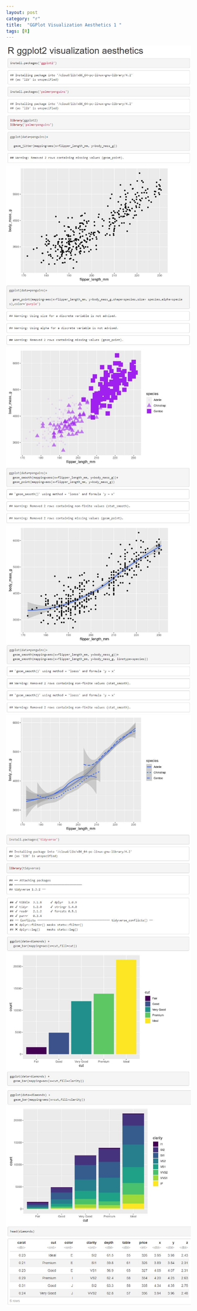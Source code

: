```yaml
---
layout: post
category: "r"
title:  "GGPlot Visualization Aesthetics 1 "
tags: [R]
---
```



<img src="https://raw.githubusercontent.com/MoonBrillante/moonbrillante.github.io/master/my_picture/ggplot001.JPG">
<img src="https://raw.githubusercontent.com/MoonBrillante/moonbrillante.github.io/master/my_picture/ggplot002.JPG">
<img src="https://raw.githubusercontent.com/MoonBrillante/moonbrillante.github.io/master/my_picture/ggplot003.JPG" >
<img src="https://raw.githubusercontent.com/MoonBrillante/moonbrillante.github.io/master/my_picture/ggplot004.JPG" >
<img src="https://raw.githubusercontent.com/MoonBrillante/moonbrillante.github.io/master/my_picture/ggplot005.JPG" >
<img src="https://raw.githubusercontent.com/MoonBrillante/moonbrillante.github.io/master/my_picture/ggplot006.JPG" >
<img src="https://raw.githubusercontent.com/MoonBrillante/moonbrillante.github.io/master/my_picture/ggplot007.JPG" >

